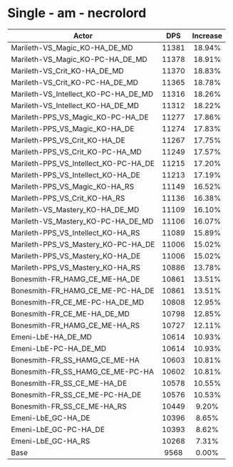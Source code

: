 # Single - am - necrolord
| Actor | DPS | Increase |
|---|:---:|:---:|
|Marileth-VS_Magic_KO-HA_DE_MD|11381|18.94%|
|Marileth-VS_Magic_KO-PC-HA_DE_MD|11378|18.91%|
|Marileth-VS_Crit_KO-HA_DE_MD|11370|18.83%|
|Marileth-VS_Crit_KO-PC-HA_DE_MD|11365|18.78%|
|Marileth-VS_Intellect_KO-PC-HA_DE_MD|11316|18.26%|
|Marileth-VS_Intellect_KO-HA_DE_MD|11312|18.22%|
|Marileth-PPS_VS_Magic_KO-PC-HA_DE|11277|17.86%|
|Marileth-PPS_VS_Magic_KO-HA_DE|11274|17.83%|
|Marileth-PPS_VS_Crit_KO-HA_DE|11267|17.75%|
|Marileth-PPS_VS_Crit_KO-PC-HA_MD|11249|17.57%|
|Marileth-PPS_VS_Intellect_KO-PC-HA_DE|11215|17.20%|
|Marileth-PPS_VS_Intellect_KO-HA_DE|11213|17.19%|
|Marileth-PPS_VS_Magic_KO-HA_RS|11149|16.52%|
|Marileth-PPS_VS_Crit_KO-HA_RS|11136|16.38%|
|Marileth-VS_Mastery_KO-HA_DE_MD|11109|16.10%|
|Marileth-VS_Mastery_KO-PC-HA_DE_MD|11106|16.07%|
|Marileth-PPS_VS_Intellect_KO-HA_RS|11089|15.89%|
|Marileth-PPS_VS_Mastery_KO-PC-HA_DE|11006|15.02%|
|Marileth-PPS_VS_Mastery_KO-HA_DE|11006|15.02%|
|Marileth-PPS_VS_Mastery_KO-HA_RS|10886|13.78%|
|Bonesmith-FR_HAMG_CE_ME-HA_DE|10861|13.51%|
|Bonesmith-FR_HAMG_CE_ME-PC-HA_DE|10861|13.51%|
|Bonesmith-FR_CE_ME-PC-HA_DE_MD|10808|12.95%|
|Bonesmith-FR_CE_ME-HA_DE_MD|10798|12.85%|
|Bonesmith-FR_HAMG_CE_ME-HA_RS|10727|12.11%|
|Emeni-LbE-HA_DE_MD|10614|10.93%|
|Emeni-LbE-PC-HA_DE_MD|10614|10.93%|
|Bonesmith-FR_SS_HAMG_CE_ME-HA|10603|10.81%|
|Bonesmith-FR_SS_HAMG_CE_ME-PC-HA|10602|10.81%|
|Bonesmith-FR_SS_CE_ME-HA_DE|10578|10.55%|
|Bonesmith-FR_SS_CE_ME-PC-HA_DE|10576|10.53%|
|Bonesmith-FR_SS_CE_ME-HA_RS|10449|9.20%|
|Emeni-LbE_GC-HA_DE|10396|8.65%|
|Emeni-LbE_GC-PC-HA_DE|10393|8.62%|
|Emeni-LbE_GC-HA_RS|10268|7.31%|
|Base|9568|0.00%|
